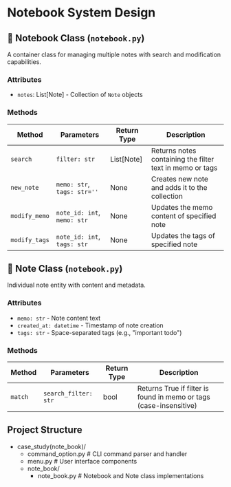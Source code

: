 # Notebook System Design

## 📓 Notebook Class (`notebook.py`)

A container class for managing multiple notes with search and modification capabilities.

### Attributes
- `notes`: List[Note] - Collection of `Note` objects

### Methods
| Method            | Parameters                  | Return Type | Description                                                                 |
|-------------------|-----------------------------|-------------|-----------------------------------------------------------------------------|
| `search`          | `filter: str`               | List[Note]  | Returns notes containing the filter text in memo or tags                   |
| `new_note`        | `memo: str`, `tags: str=''` | None        | Creates new note and adds it to the collection                             |
| `modify_memo`     | `note_id: int`, `memo: str` | None        | Updates the memo content of specified note                                 |
| `modify_tags`     | `note_id: int`, `tags: str` | None        | Updates the tags of specified note                                         |

## 📝 Note Class (`notebook.py`)

Individual note entity with content and metadata.

### Attributes
- `memo: str` - Note content text
- `created_at: datetime` - Timestamp of note creation 
- `tags: str` - Space-separated tags (e.g., "important todo")

### Methods
| Method            | Parameters                  | Return Type | Description                                                                 |
|-------------------|-----------------------------|-------------|-----------------------------------------------------------------------------|
| `match`           | `search_filter: str`        | bool        | Returns True if filter is found in memo or tags (case-insensitive)         |

## Project Structure
- case_study(note_book)/
    - command_option.py     # CLI command parser and handler
    - menu.py    # User interface components 
    - note_book/
        - note_book.py      # Notebook and Note class implementations


